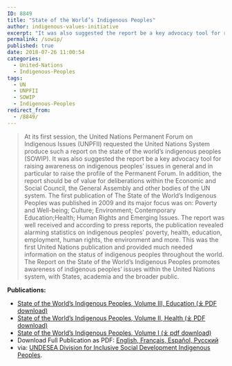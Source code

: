 ```yaml
---
ID: 8849
title: "State of the World’s Indigenous Peoples"
author: indigenous-values-initiative
excerpt: "It was also suggested the report be a key advocacy tool for raising awareness on indigenous peoples’ issues in general and in particular to raise the profile of the Permanent Forum."
permalink: /sowip/
published: true
date: 2018-07-26 11:00:54
categories:
  - United-Nations
  - Indigenous-Peoples
tags:
  - UN
  - UNPFII
  - SOWIP
  - Indigenous-Peoples
redirect_from:
  - /8849/
---
```

> At its first session, the United Nations Permanent Forum on Indigenous Issues (UNPFII) requested the United Nations System produce such a report on the state of the world’s indigenous peoples (SOWIP). It was also suggested the report be a key advocacy tool for raising awareness on indigenous peoples’ issues in general and in particular to raise the profile of the Permanent Forum. In addition, the report should be of value for deliberations within the Economic and Social Council, the General Assembly and other bodies of the UN system. The first publication of The State of the World’s Indigenous Peoples was published in 2009 and its major focus was on: Poverty and Well-being; Culture; Environment; Contemporary Education;Health; Human Rights and Emerging Issues. The report was well received and according to press reports, the publication revealed alarming statistics on indigenous peoples’ poverty, health, education, employment, human rights, the environment and more. This was the first United Nations publication and provided much needed information on the status of indigenous peoples throughout the world. The Report on the State of the World’s Indigenous Peoples promotes awareness of indigenous peoples’ issues within the United Nations system, with States, academia and the broader public.

**Publications:**

*   [State of the World’s Indigenous Peoples, Volume III, Education (⤓ PDF download)](http://www.un.org/development/desa/indigenouspeoples/wp-content/uploads/sites/19/2017/12/State-of-Worlds-Indigenous-Peoples_III_WEB2018.pdf "SOWIP Volume 3 PDF")
*   [State of the World’s Indigenous Peoples, Volume II, Health (⤓  PDF download)](http://www.un.org/development/desa/indigenouspeoples/wp-content/uploads/sites/19/2018/03/The-State-of-The-Worlds-Indigenous-Peoples-WEB.pdf "SOWIP Volume 2 PDF")
*   [State of the World’s Indigenous Peoples, Volume I (⤓ pdf download)](http://www.un.org/development/desa/indigenouspeoples/publications/2009/09/state-of-the-worlds-indigenous-peoples-first-volume/ "SOWIP Volume 1 Download Page")
* Download Full Publication as PDF: [English, Français, Español, Русский](http://www.un.org/esa/socdev/unpfii/documents/SOWIP/en/SOWIP_web.pdf "State of the World’s Indigenous Peoples Volume 1 PDF")
* via: [UNDESEA Division for Inclusive Social Development Indigenous Peoples](https://www.un.org/development/desa/indigenouspeoples/publications/state-of-the-worlds-indigenous-peoples.html).
